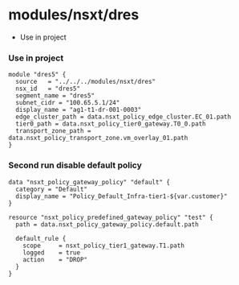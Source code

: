 # modules/nsxt/dres

<!-- TOC -->

- Use in project 
<!-- /TOC -->


### Use in project 
```
module "dres5" {
  source   = "../../../modules/nsxt/dres"
  nsx_id   = "dres5"  
  segment_name = "dres5"
  subnet_cidr = "100.65.5.1/24"
  display_name = "ag1-t1-dr-001-0003"
  edge_cluster_path = data.nsxt_policy_edge_cluster.EC_01.path
  tier0_path = data.nsxt_policy_tier0_gateway.T0_0.path
  transport_zone_path = data.nsxt_policy_transport_zone.vm_overlay_01.path
}
```
### Second run disable default policy

```
data "nsxt_policy_gateway_policy" "default" {
  category = "Default"
  display_name = "Policy_Default_Infra-tier1-${var.customer}"
}

resource "nsxt_policy_predefined_gateway_policy" "test" {
  path = data.nsxt_policy_gateway_policy.default.path

  default_rule {
    scope     = nsxt_policy_tier1_gateway.T1.path
    logged    = true
    action    = "DROP"
  }
}
```